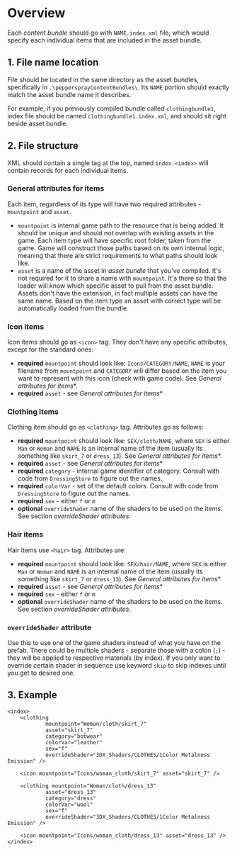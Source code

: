 # Overview 
Each *content bundle* should go with `NAME.index.xml` file, which would specify each individual items that 
are included in the asset bundle.

## 1. File name location
File should be located in the same directory as the asset bundles, specifically in `.\peppersprayContentBundles\`. Its 
`NAME` portion should exactly match the asset bundle name it describes.

For example, if you previously compiled bundle called `clothingbundle1`, index file should be named `clothingbundle1.index.xml`, 
and should sit right beside asset bundle.

## 2. File structure
XML should contain a single tag at the top, named `index`. `<index>` will contain records for each individual items.

### General attributes for items
Each item, regardless of its type will have two required attributes - `mountpoint` and `asset`.
* `mountpoint` is internal game path to the resource that is being added. It should be unique and should not overlap
with existing assets in the game. Each item type will have specific root folder, taken from the game. Game will construct 
those paths based on its own internal logic, meaning that there are strict requirements to what paths should look like.
* `asset` is a name of the asset in *asset bundle* that you've compiled. It's not required for it to share 
a name with `mountpoint`. It's there so that the loader will know which specific asset to pull from the asset bundle.
Assets don't have the extension, in fact multiple assets can have the same name. Based on the item type an asset with
correct type will be automatically loaded from the bundle.

### Icon items
Icon items should go as `<icon>` tag. They don't have any specific attributes, except for the standard ones:
* **required** `mountpoint` should look like: `Icons/CATEGORY/NAME`, `NAME` is your filename from `mountpoint` and `CATEGORY`
will differ based on the item you want to represent with this icon (check with game code). See *General attributes for items**.
* **required** `asset` - see *General attributes for items**

### Clothing items
Clothing item should go as `<clothing>` tag. Attributes go as follows:
* **required** `mountpoint` should look like: `SEX/cloth/NAME`, where `SEX` is either `Man` or `Woman` and `NAME` is an internal name 
of the item (usually its something like `skirt_7` or `dress_13`). See *General attributes for items**.
* **required** `asset` - see *General attributes for items**
* **required** `category` - internal game identifier of category. Consult with code from `DressingStore` to figure out the names.
* **required** `colorVar` - set of the default colors. Consult with code from `DressingStore` to figure out the names.
* **required** `sex` - either `f` or `m`
* **optional** `overrideShader` name of the shaders to be used on the items. See section *overrideShader attributes*.

### Hair items
Hair items use `<hair>` tag. Attributes are:
* **required** `mountpoint` should look like: `SEX/hair/NAME`, where `SEX` is either `Man` or `Woman` and `NAME` is an 
internal name of the item (usually its something like `skirt_7` or `dress_13`). See *General attributes for items**.
* **required** `asset` - see *General attributes for items**
* **required** `sex` - either `f` or `m`
* **optional** `overrideShader` name of the shaders to be used on the items. See section *overrideShader attributes*.

### `overrideShader` attribute
Use this to use one of the game shaders instead of what you have on the prefab. 
There could be multiple shaders - separate those with a colon (`;`) - they will be applied 
to respective materials (by index). If you only want to override certain shader in sequence use keyword `skip` 
to skip indexes until you get to desired one.

## 3. Example
```
<index>
    <clothing 
            mountpoint="Woman/cloth/skirt_7"
            asset="skirt_7"
            category="botwear"
            colorVar="leather"
            sex="f"
            overrideShader="3DX_Shaders/CLOTHES/1Color Metalness Emission" />

    <icon mountpoint="Icons/woman_cloth/skirt_7" asset="skirt_7" />

    <clothing mountpoint="Woman/cloth/dress_13"
            asset="dress_13"
            category="dress"
            colorVar="wool"
            sex="f"
            overrideShader="3DX_Shaders/CLOTHES/1Color Metalness Emission" />
            
    <icon mountpoint="Icons/woman_cloth/dress_13" asset="dress_13" />
</index>
```